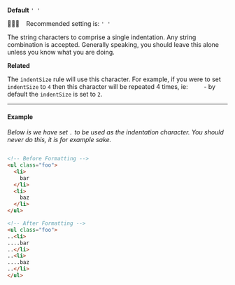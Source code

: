 **Default** `' '`

💁🏽‍♀️ &nbsp;&nbsp; Recommended setting is: `' '`

The string characters to comprise a single indentation. Any string combination is accepted. Generally speaking, you should leave this alone unless you know what you are doing.

**Related**

The `indentSize` rule will use this character. For example, if you were to set `indentSize` to `4` then this character will be repeated 4 times, ie: `    ` - by default the `indentSize` is set to `2`.

---

#### Example

_Below is we have set `.` to be used as the indentation character. You should never do this, it is for example sake._

```html

<!-- Before Formatting -->
<ul class="foo">
  <li>
    bar
  </li>
  <li>
    baz
  </li>
</ul>

<!-- After Formatting -->
<ul class="foo">
..<li>
....bar
..</li>
..<li>
....baz
..</li>
</ul>

```

